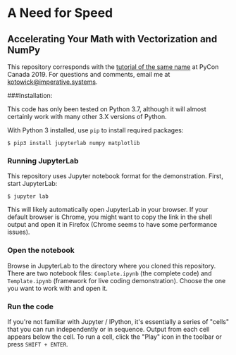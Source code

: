 # A Need for Speed
## Accelerating Your Math with Vectorization and NumPy

This repository corresponds with the [tutorial of the same name](https://2019.pycon.ca/talks/talk-114/) at PyCon Canada 2019. For questions and comments, email me at [kotowick@imperative.systems](mailto:kotowick@imperative.systems).

###Installation:

This code has only been tested on Python 3.7, although it will almost certainly work with many other 3.X versions of Python.

With Python 3 installed, use `pip` to install required packages:

    $ pip3 install jupyterlab numpy matplotlib

### Running JupyterLab

This repository uses Jupyter notebook format for the demonstration. First, start JupyterLab:

	$ jupyter lab

This will likely automatically open JupyterLab in your browser. If your default browser is Chrome, you might want to copy the link in the shell output and open it in Firefox (Chrome seems to have some performance issues).

### Open the notebook

Browse in JupyterLab to the directory where you cloned this repository. There are two notebook files: `Complete.ipynb` (the complete code) and `Template.ipynb` (framework for live coding demonstration). Choose the one you want to work with and open it.

### Run the code

If you're not familiar with Jupyter / IPython, it's essentially a series of "cells" that you can run independently or in sequence. Output from each cell appears below the cell. To run a cell, click the "Play" icon in the toolbar or press `SHIFT + ENTER`.